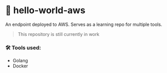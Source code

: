 # 🧩 hello-world-aws
An endpoint deployed to AWS. Serves as a learning repo for multiple tools.

> This repository is still currently in work

### 🛠️ Tools used:
- Golang
- Docker
